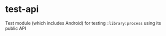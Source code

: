 # test-api

Test module (which includes Android) for testing `:library:process` using its public API
